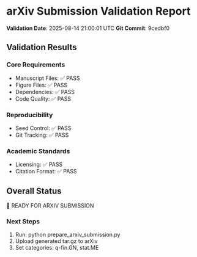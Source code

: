 
# arXiv Submission Validation Report

**Validation Date**: 2025-08-14 21:00:01 UTC
**Git Commit**: 9cedbf0

## Validation Results

### Core Requirements
- Manuscript Files: ✅ PASS
- Figure Files: ✅ PASS
- Dependencies: ✅ PASS
- Code Quality: ✅ PASS

### Reproducibility
- Seed Control: ✅ PASS
- Git Tracking: ✅ PASS

### Academic Standards  
- Licensing: ✅ PASS
- Citation Format: ✅ PASS

## Overall Status

🎯 READY FOR ARXIV SUBMISSION

### Next Steps
1. Run: python prepare_arxiv_submission.py
2. Upload generated tar.gz to arXiv
3. Set categories: q-fin.GN, stat.ME
